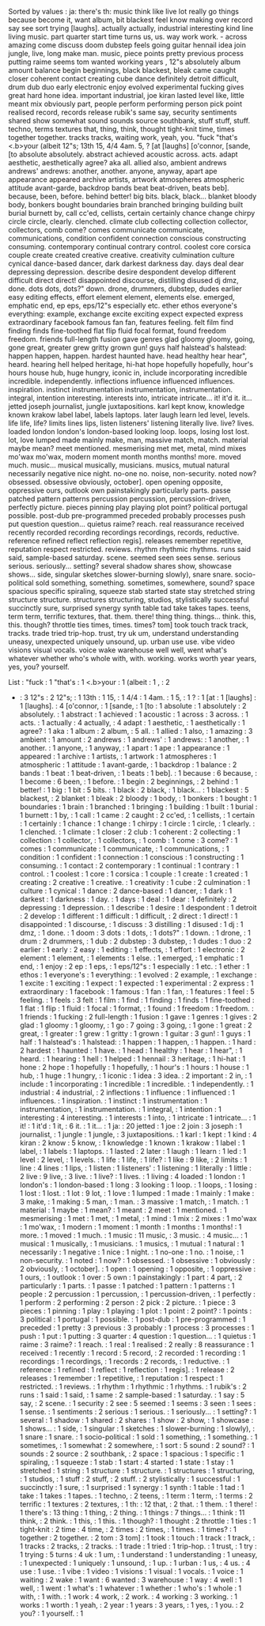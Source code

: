 Sorted by values :
ja: there's th: music think like live lot really go things because become it, want album, bit blackest feel know making over record say see sort trying [laughs]. actually actually, industrial interesting kind line living music. part quarter start time turns us, us. way work work. - across amazing come discuss doom dubstep feels going guitar hennail idea join jungle, live, long make man. music, piece points pretty previous process putting raime seems tom wanted working years , 12"s absolutely album amount balance begin beginnings, black blackest, bleak came caught closer coherent contact creating cube dance definitely detroit difficult, drum dub duo early electronic enjoy evolved experimental fucking gives great hard hone idea. important industrial, joe kiran lasted level like, little meant mix obviously part, people perform performing person pick point realised record, records release rubik's same say, security sentiments shared show somewhat sound sounds source southbank, stuff stuff, stuff. techno, terms textures that, thing, think, thought tight-knit time, times together together. tracks tracks, waiting work, yeah, you. "fuck "that's &lt;.b&gt;your (albeit 12"s; 13th 15, 4/4 4am. 5, ? [at [laughs] [o'connor, [sande, [to absolute absolutely. abstract achieved acoustic across. acts. adapt aesthetic, aesthetically agree? aka all. allied also, ambient andrews andrews' andrews: another, another. anyone, anyway, apart ape appearance appeared archive artists, artwork atmospheres atmospheric attitude avant-garde, backdrop bands beat beat-driven, beats beb]. because, been, before. behind better! big bits. black, black... blanket bloody body, bonkers bought boundaries brain branched bringing building built burial burnett by, call cc'ed, cellists, certain certainly chance change chirpy circle circle, clearly. clenched. climate club collecting collection collector, collectors, comb come? comes communicate communicate, communications, condition confident connection conscious constructing consuming. contemporary continual contrary control. coolest core corsica couple create created creative creative. creativity culmination culture cynical dance-based dancer, dark darkest darkness day. days deal dear depressing depression. describe desire despondent develop different difficult direct direct! disappointed discourse, distilling disused dj dmz, done. dots dots, dots?" down. drone, drummers, dubstep, dudes earlier easy editing effects, effort element element, elements else. emerged, emphatic end, ep eps, eps/12"s especially etc. ether ethos everyone's everything: example, exchange excite exciting expect expected express extraordinary facebook famous fan fan, features feeling. felt film find finding finds fine-toothed flat flip fluid focal format, found freedom freedom. friends full-length fusion gave genres glad gloomy gloomy, going, gone great, greater grew gritty grown gun! guys half halstead's halstead: happen happen, happen. hardest haunted have. head healthy hear hear", heard. hearing hell helped heritage, hi-hat hope hopefully hopefully, hour's hours house hub, huge hungry, iconic in, include incorporating incredible incredible. independently. inflections influence influenced influences. inspiration. instinct instrumentation instrumentation, instrumentation. integral, intention interesting. interests into, intricate intricate... it! it'd it. it... jetted joseph journalist, jungle juxtapositions. karl kept know, knowledge known krakow label label, labels laptops. later laugh learn led level, levels. life life, life? limits lines lips, listen listeners' listening literally live. live? lives. loaded london london's london-based looking loop. loops, losing lost lost. lot, love lumped made mainly make, man, massive match, match. material maybe mean? meet mentioned. mesmerising met met, metal, mind mixes mo'wax mo'wax, modern moment month months months! more. moved much. music... musical musically, musicians. musics, mutual natural necessarily negative nice night. no-one no. noise, non-security. noted now? obsessed. obsessive obviously, october]. open opening opposite, oppressive ours, outlook own painstakingly particularly parts. passe patched pattern patterns percussion percussion, percussion-driven, perfectly picture. pieces pinning play playing plot point? political portugal possible. post-dub pre-programmed preceded probably processes push put question question... quietus raime? reach. real reassurance received recently recorded recording recordings recordings, records, reductive. reference refined reflect reflection regis]. releases remember repetitive, reputation respect restricted. reviews. rhythm rhythmic rhythms. runs said said, sample-based saturday. scene. seemed seen sees sense. serious serious. seriously... setting? several shadow shares show, showcase shows... side, singular sketches slower-burning slowly), snare snare. socio-political sold something, something. sometimes, somewhere, sound? space spacious specific spiraling, squeeze stab started state stay stretched string structure structure. structures structuring, studios, stylistically successful succinctly sure, surprised synergy synth table tad take takes tapes. teens, term term, terrific textures, that. them. there! thing thing. things... think. this, this. though? throttle ties times, times. times? tom] took touch track track, tracks. trade tried trip-hop. trust, try uk um, understand understanding uneasy, unexpected uniquely unsound, up. urban use use. vibe video visions visual vocals. voice wake warehouse well well, went what's whatever whether who's whole with, with. working. works worth year years, yes, you? yourself. 

List :
"fuck : 1
"that's : 1
&lt;.b&gt;your : 1
(albeit : 1
, : 2
- : 3
12"s : 2
12"s; : 1
13th : 1
15, : 1
4/4 : 1
4am. : 1
5, : 1
? : 1
[at : 1
[laughs] : 1
[laughs]. : 4
[o'connor, : 1
[sande, : 1
[to : 1
absolute : 1
absolutely : 2
absolutely. : 1
abstract : 1
achieved : 1
acoustic : 1
across : 3
across. : 1
acts. : 1
actually : 4
actually, : 4
adapt : 1
aesthetic, : 1
aesthetically : 1
agree? : 1
aka : 1
album : 2
album, : 5
all. : 1
allied : 1
also, : 1
amazing : 3
ambient : 1
amount : 2
andrews : 1
andrews' : 1
andrews: : 1
another, : 1
another. : 1
anyone, : 1
anyway, : 1
apart : 1
ape : 1
appearance : 1
appeared : 1
archive : 1
artists, : 1
artwork : 1
atmospheres : 1
atmospheric : 1
attitude : 1
avant-garde, : 1
backdrop : 1
balance : 2
bands : 1
beat : 1
beat-driven, : 1
beats : 1
beb]. : 1
because : 6
because, : 1
become : 6
been, : 1
before. : 1
begin : 2
beginnings, : 2
behind : 1
better! : 1
big : 1
bit : 5
bits. : 1
black : 2
black, : 1
black... : 1
blackest : 5
blackest, : 2
blanket : 1
bleak : 2
bloody : 1
body, : 1
bonkers : 1
bought : 1
boundaries : 1
brain : 1
branched : 1
bringing : 1
building : 1
built : 1
burial : 1
burnett : 1
by, : 1
call : 1
came : 2
caught : 2
cc'ed, : 1
cellists, : 1
certain : 1
certainly : 1
chance : 1
change : 1
chirpy : 1
circle : 1
circle, : 1
clearly. : 1
clenched. : 1
climate : 1
closer : 2
club : 1
coherent : 2
collecting : 1
collection : 1
collector, : 1
collectors, : 1
comb : 1
come : 3
come? : 1
comes : 1
communicate : 1
communicate, : 1
communications, : 1
condition : 1
confident : 1
connection : 1
conscious : 1
constructing : 1
consuming. : 1
contact : 2
contemporary : 1
continual : 1
contrary : 1
control. : 1
coolest : 1
core : 1
corsica : 1
couple : 1
create : 1
created : 1
creating : 2
creative : 1
creative. : 1
creativity : 1
cube : 2
culmination : 1
culture : 1
cynical : 1
dance : 2
dance-based : 1
dancer, : 1
dark : 1
darkest : 1
darkness : 1
day. : 1
days : 1
deal : 1
dear : 1
definitely : 2
depressing : 1
depression. : 1
describe : 1
desire : 1
despondent : 1
detroit : 2
develop : 1
different : 1
difficult : 1
difficult, : 2
direct : 1
direct! : 1
disappointed : 1
discourse, : 1
discuss : 3
distilling : 1
disused : 1
dj : 1
dmz, : 1
done. : 1
doom : 3
dots : 1
dots, : 1
dots?" : 1
down. : 1
drone, : 1
drum : 2
drummers, : 1
dub : 2
dubstep : 3
dubstep, : 1
dudes : 1
duo : 2
earlier : 1
early : 2
easy : 1
editing : 1
effects, : 1
effort : 1
electronic : 2
element : 1
element, : 1
elements : 1
else. : 1
emerged, : 1
emphatic : 1
end, : 1
enjoy : 2
ep : 1
eps, : 1
eps/12"s : 1
especially : 1
etc. : 1
ether : 1
ethos : 1
everyone's : 1
everything: : 1
evolved : 2
example, : 1
exchange : 1
excite : 1
exciting : 1
expect : 1
expected : 1
experimental : 2
express : 1
extraordinary : 1
facebook : 1
famous : 1
fan : 1
fan, : 1
features : 1
feel : 5
feeling. : 1
feels : 3
felt : 1
film : 1
find : 1
finding : 1
finds : 1
fine-toothed : 1
flat : 1
flip : 1
fluid : 1
focal : 1
format, : 1
found : 1
freedom : 1
freedom. : 1
friends : 1
fucking : 2
full-length : 1
fusion : 1
gave : 1
genres : 1
gives : 2
glad : 1
gloomy : 1
gloomy, : 1
go : 7
going : 3
going, : 1
gone : 1
great : 2
great, : 1
greater : 1
grew : 1
gritty : 1
grown : 1
guitar : 3
gun! : 1
guys : 1
half : 1
halstead's : 1
halstead: : 1
happen : 1
happen, : 1
happen. : 1
hard : 2
hardest : 1
haunted : 1
have. : 1
head : 1
healthy : 1
hear : 1
hear", : 1
heard. : 1
hearing : 1
hell : 1
helped : 1
hennail : 3
heritage, : 1
hi-hat : 1
hone : 2
hope : 1
hopefully : 1
hopefully, : 1
hour's : 1
hours : 1
house : 1
hub, : 1
huge : 1
hungry, : 1
iconic : 1
idea : 3
idea. : 2
important : 2
in, : 1
include : 1
incorporating : 1
incredible : 1
incredible. : 1
independently. : 1
industrial : 4
industrial, : 2
inflections : 1
influence : 1
influenced : 1
influences. : 1
inspiration. : 1
instinct : 1
instrumentation : 1
instrumentation, : 1
instrumentation. : 1
integral, : 1
intention : 1
interesting : 4
interesting. : 1
interests : 1
into, : 1
intricate : 1
intricate... : 1
it! : 1
it'd : 1
it, : 6
it. : 1
it... : 1
ja: : 20
jetted : 1
joe : 2
join : 3
joseph : 1
journalist, : 1
jungle : 1
jungle, : 3
juxtapositions. : 1
karl : 1
kept : 1
kind : 4
kiran : 2
know : 5
know, : 1
knowledge : 1
known : 1
krakow : 1
label : 1
label, : 1
labels : 1
laptops. : 1
lasted : 2
later : 1
laugh : 1
learn : 1
led : 1
level : 2
level, : 1
levels. : 1
life : 1
life, : 1
life? : 1
like : 9
like, : 2
limits : 1
line : 4
lines : 1
lips, : 1
listen : 1
listeners' : 1
listening : 1
literally : 1
little : 2
live : 9
live, : 3
live. : 1
live? : 1
lives. : 1
living : 4
loaded : 1
london : 1
london's : 1
london-based : 1
long : 3
looking : 1
loop. : 1
loops, : 1
losing : 1
lost : 1
lost. : 1
lot : 9
lot, : 1
love : 1
lumped : 1
made : 1
mainly : 1
make : 3
make, : 1
making : 5
man, : 1
man. : 3
massive : 1
match, : 1
match. : 1
material : 1
maybe : 1
mean? : 1
meant : 2
meet : 1
mentioned. : 1
mesmerising : 1
met : 1
met, : 1
metal, : 1
mind : 1
mix : 2
mixes : 1
mo'wax : 1
mo'wax, : 1
modern : 1
moment : 1
month : 1
months : 1
months! : 1
more. : 1
moved : 1
much. : 1
music : 11
music, : 3
music. : 4
music... : 1
musical : 1
musically, : 1
musicians. : 1
musics, : 1
mutual : 1
natural : 1
necessarily : 1
negative : 1
nice : 1
night. : 1
no-one : 1
no. : 1
noise, : 1
non-security. : 1
noted : 1
now? : 1
obsessed. : 1
obsessive : 1
obviously : 2
obviously, : 1
october]. : 1
open : 1
opening : 1
opposite, : 1
oppressive : 1
ours, : 1
outlook : 1
over : 5
own : 1
painstakingly : 1
part : 4
part, : 2
particularly : 1
parts. : 1
passe : 1
patched : 1
pattern : 1
patterns : 1
people : 2
percussion : 1
percussion, : 1
percussion-driven, : 1
perfectly : 1
perform : 2
performing : 2
person : 2
pick : 2
picture. : 1
piece : 3
pieces : 1
pinning : 1
play : 1
playing : 1
plot : 1
point : 2
point? : 1
points : 3
political : 1
portugal : 1
possible. : 1
post-dub : 1
pre-programmed : 1
preceded : 1
pretty : 3
previous : 3
probably : 1
process : 3
processes : 1
push : 1
put : 1
putting : 3
quarter : 4
question : 1
question... : 1
quietus : 1
raime : 3
raime? : 1
reach. : 1
real : 1
realised : 2
really : 8
reassurance : 1
received : 1
recently : 1
record : 5
record, : 2
recorded : 1
recording : 1
recordings : 1
recordings, : 1
records : 2
records, : 1
reductive. : 1
reference : 1
refined : 1
reflect : 1
reflection : 1
regis]. : 1
release : 2
releases : 1
remember : 1
repetitive, : 1
reputation : 1
respect : 1
restricted. : 1
reviews. : 1
rhythm : 1
rhythmic : 1
rhythms. : 1
rubik's : 2
runs : 1
said : 1
said, : 1
same : 2
sample-based : 1
saturday. : 1
say : 5
say, : 2
scene. : 1
security : 2
see : 5
seemed : 1
seems : 3
seen : 1
sees : 1
sense. : 1
sentiments : 2
serious : 1
serious. : 1
seriously... : 1
setting? : 1
several : 1
shadow : 1
shared : 2
shares : 1
show : 2
show, : 1
showcase : 1
shows... : 1
side, : 1
singular : 1
sketches : 1
slower-burning : 1
slowly), : 1
snare : 1
snare. : 1
socio-political : 1
sold : 1
something, : 1
something. : 1
sometimes, : 1
somewhat : 2
somewhere, : 1
sort : 5
sound : 2
sound? : 1
sounds : 2
source : 2
southbank, : 2
space : 1
spacious : 1
specific : 1
spiraling, : 1
squeeze : 1
stab : 1
start : 4
started : 1
state : 1
stay : 1
stretched : 1
string : 1
structure : 1
structure. : 1
structures : 1
structuring, : 1
studios, : 1
stuff : 2
stuff, : 2
stuff. : 2
stylistically : 1
successful : 1
succinctly : 1
sure, : 1
surprised : 1
synergy : 1
synth : 1
table : 1
tad : 1
take : 1
takes : 1
tapes. : 1
techno, : 2
teens, : 1
term : 1
term, : 1
terms : 2
terrific : 1
textures : 2
textures, : 1
th: : 12
that, : 2
that. : 1
them. : 1
there! : 1
there's : 13
thing : 1
thing, : 2
thing. : 1
things : 7
things... : 1
think : 11
think, : 2
think. : 1
this, : 1
this. : 1
though? : 1
thought : 2
throttle : 1
ties : 1
tight-knit : 2
time : 4
time, : 2
times : 2
times, : 1
times. : 1
times? : 1
together : 2
together. : 2
tom : 3
tom] : 1
took : 1
touch : 1
track : 1
track, : 1
tracks : 2
tracks, : 2
tracks. : 1
trade : 1
tried : 1
trip-hop. : 1
trust, : 1
try : 1
trying : 5
turns : 4
uk : 1
um, : 1
understand : 1
understanding : 1
uneasy, : 1
unexpected : 1
uniquely : 1
unsound, : 1
up. : 1
urban : 1
us, : 4
us. : 4
use : 1
use. : 1
vibe : 1
video : 1
visions : 1
visual : 1
vocals. : 1
voice : 1
waiting : 2
wake : 1
want : 6
wanted : 3
warehouse : 1
way : 4
well : 1
well, : 1
went : 1
what's : 1
whatever : 1
whether : 1
who's : 1
whole : 1
with, : 1
with. : 1
work : 4
work, : 2
work. : 4
working : 3
working. : 1
works : 1
worth : 1
yeah, : 2
year : 1
years : 3
years, : 1
yes, : 1
you. : 2
you? : 1
yourself. : 1
